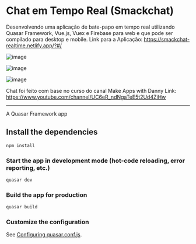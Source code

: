 # Chat em Tempo Real (Smackchat)
Desenvolvendo uma aplicação de bate-papo em tempo real utilizando Quasar Framework, Vue.js, Vuex e Firebase para web e que pode ser compilado para desktop e mobile.
Link para a Aplicação: https://smackchat-realtime.netlify.app/?#/

![image](https://user-images.githubusercontent.com/44420212/147836402-e7f784f4-7e47-4132-b3fa-531bc2e4c672.png)

![image](https://user-images.githubusercontent.com/44420212/147836441-daa4485b-b57b-4b9d-9dbb-7b4ba3b5fbf3.png)

![image](https://user-images.githubusercontent.com/44420212/147836489-b16b2472-881b-4a62-9ebf-375197b8c8be.png)

Chat foi feito com base no curso do canal Make Apps with Danny
Link: https://www.youtube.com/channel/UC6eR_ndNgaTeE5t2Ud4ZiHw

-----------------------------------------------

A Quasar Framework app

## Install the dependencies
```bash
npm install
```

### Start the app in development mode (hot-code reloading, error reporting, etc.)
```bash
quasar dev
```


### Build the app for production
```bash
quasar build
```

### Customize the configuration
See [Configuring quasar.conf.js](https://quasar.dev/quasar-cli/quasar-conf-js).
